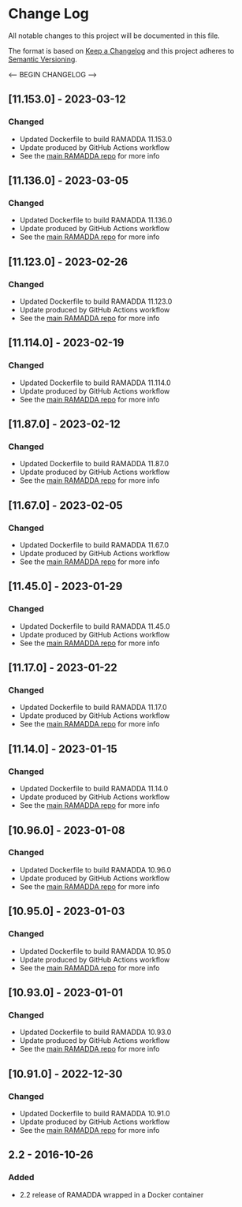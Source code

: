 # Change Log
All notable changes to this project will be documented in this file.

The format is based on [Keep a Changelog](http://keepachangelog.com/)
and this project adheres to [Semantic Versioning](http://semver.org/).

<-- BEGIN CHANGELOG -->
## [11.153.0] - 2023-03-12

### Changed

- Updated Dockerfile to build RAMADDA 11.153.0
- Update produced by GitHub Actions workflow
- See the [main RAMADDA repo](https://github.com/geodesystems/ramadda) for more info

## [11.136.0] - 2023-03-05

### Changed

- Updated Dockerfile to build RAMADDA 11.136.0
- Update produced by GitHub Actions workflow
- See the [main RAMADDA repo](https://github.com/geodesystems/ramadda) for more info

## [11.123.0] - 2023-02-26

### Changed

- Updated Dockerfile to build RAMADDA 11.123.0
- Update produced by GitHub Actions workflow
- See the [main RAMADDA repo](https://github.com/geodesystems/ramadda) for more info

## [11.114.0] - 2023-02-19

### Changed

- Updated Dockerfile to build RAMADDA 11.114.0
- Update produced by GitHub Actions workflow
- See the [main RAMADDA repo](https://github.com/geodesystems/ramadda) for more info

## [11.87.0] - 2023-02-12

### Changed

- Updated Dockerfile to build RAMADDA 11.87.0
- Update produced by GitHub Actions workflow
- See the [main RAMADDA repo](https://github.com/geodesystems/ramadda) for more info

## [11.67.0] - 2023-02-05

### Changed

- Updated Dockerfile to build RAMADDA 11.67.0
- Update produced by GitHub Actions workflow
- See the [main RAMADDA repo](https://github.com/geodesystems/ramadda) for more info

## [11.45.0] - 2023-01-29

### Changed

- Updated Dockerfile to build RAMADDA 11.45.0
- Update produced by GitHub Actions workflow
- See the [main RAMADDA repo](https://github.com/geodesystems/ramadda) for more info

## [11.17.0] - 2023-01-22

### Changed

- Updated Dockerfile to build RAMADDA 11.17.0
- Update produced by GitHub Actions workflow
- See the [main RAMADDA repo](https://github.com/geodesystems/ramadda) for more info

## [11.14.0] - 2023-01-15

### Changed

- Updated Dockerfile to build RAMADDA 11.14.0
- Update produced by GitHub Actions workflow
- See the [main RAMADDA repo](https://github.com/geodesystems/ramadda) for more info

## [10.96.0] - 2023-01-08

### Changed

- Updated Dockerfile to build RAMADDA 10.96.0
- Update produced by GitHub Actions workflow
- See the [main RAMADDA repo](https://github.com/geodesystems/ramadda) for more info

## [10.95.0] - 2023-01-03

### Changed

- Updated Dockerfile to build RAMADDA 10.95.0
- Update produced by GitHub Actions workflow
- See the [main RAMADDA repo](https://github.com/geodesystems/ramadda) for more info

## [10.93.0] - 2023-01-01

### Changed

- Updated Dockerfile to build RAMADDA 10.93.0
- Update produced by GitHub Actions workflow
- See the [main RAMADDA repo](https://github.com/geodesystems/ramadda) for more info

## [10.91.0] - 2022-12-30

### Changed

- Updated Dockerfile to build RAMADDA 10.91.0
- Update produced by GitHub Actions workflow
- See the [main RAMADDA repo](https://github.com/geodesystems/ramadda) for more info

## 2.2 - 2016-10-26
### Added
- 2.2 release of RAMADDA wrapped in a Docker container
